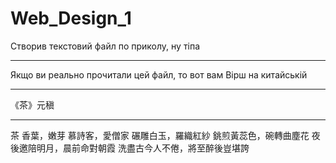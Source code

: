 # Web_Design_1
Створив текстовий файл по приколу, ну тіпа<hr>
Якщо ви реально прочитали цей файл, то вот вам Вірш на китайській<hr>
《茶》元稹<hr>
</hr>
茶
香葉，嫩芽</hr>
慕詩客，愛僧家</hr>
碾雕白玉，羅織紅紗</hr>
銚煎黃蕊色，碗轉曲塵花</hr>
夜後邀陪明月，晨前命對朝霞</n>
洗盡古今人不倦，將至醉後豈堪誇</hr>
